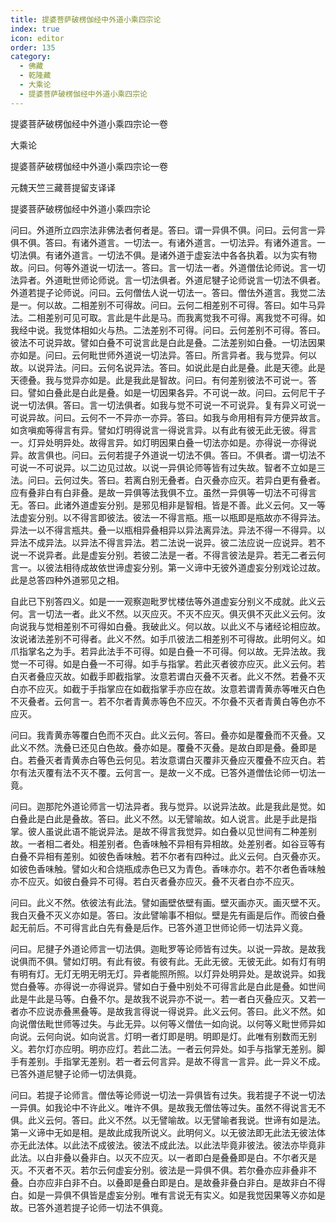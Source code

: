 ```yaml
---
title: 提婆菩萨破楞伽经中外道小乘四宗论
index: true
icon: editor
order: 135
category:
  - 佛藏
  - 乾隆藏
  - 大乘论
  - 提婆菩萨破楞伽经中外道小乘四宗论
---
```


提婆菩萨破楞伽经中外道小乘四宗论一卷  

大乘论  

提婆菩萨破楞伽经中外道小乘四宗论一卷  

元魏天竺三藏菩提留支译译  

提婆菩萨破楞伽经中外道小乘四宗论  

问曰。外道所立四宗法非佛法者何者是。答曰。谓一异俱不俱。问曰。云何言一异俱不俱。答曰。有诸外道言。一切法一。有诸外道言。一切法异。有诸外道言。一切法俱。有诸外道言。一切法不俱。是诸外道于虚妄法中各各执着。以为实有物故。问曰。何等外道说一切法一。答曰。言一切法一者。外道僧佉论师说。言一切法异者。外道毗世师论师说。言一切法俱者。外道尼犍子论师说言一切法不俱者。外道若提子论师说。问曰。云何僧佉人说一切法一。答曰。僧佉外道言。我觉二法是一。何以故。二相差别不可得故。问曰。云何二相差别不可得。答曰。如牛马异法。二相差别可见可取。言此是牛此是马。而我离觉我不可得。离我觉不可得。如我经中说。我觉体相如火与热。二法差别不可得。问曰。云何差别不可得。答曰。彼法不可说异故。譬如白叠不可说言此是白此是叠。二法差别如白叠。一切法因果亦如是。问曰。云何毗世师外道说一切法异。答曰。所言异者。我与觉异。何以故。以说异法。问曰。云何名说异法。答曰。如说此是白此是叠。此是天德。此是天德叠。我与觉异亦如是。此是我此是智故。问曰。有何差别彼法不可说一。答曰。譬如白叠此是白此是叠。如是一切因果各异。不可说一故。问曰。云何尼干子说一切法俱。答曰。言一切法俱者。如我与觉不可说一不可说异。复有异义可说一可说异故。问曰。云何不一不异亦一亦异。答曰。如我与命用相有异方便异故言。如贪嗔痴等得言有异。譬如灯明得说言一得说言异。以有此有彼无此无彼。得言一。灯异处明异处。故得言异。如灯明因果白叠一切法亦如是。亦得说一亦得说异。故言俱也。问曰。云何若提子外道说一切法不俱。答曰。不俱者。谓一切法不可说一不可说异。以二边见过故。以说一异俱论师等皆有过失故。智者不立如是三法。问曰。云何过失。答曰。若离白别无叠者。白灭叠亦应灭。若异白更有叠者。应有叠非白有白非叠。是故一异俱等法我俱不立。虽然一异俱等一切法不可得言无。答曰。此诸外道虚妄分别。是邪见相非是智相。皆是不善。此义云何。又一等法虚妄分别。以不得言即彼法。彼法一不得言瓶。瓶一以瓶即是瓶故亦不得异法。异法一以不得言瓶共。叠一以瓶相异叠相异以异法离异法。异法不得一不得异。以异法不成异法。以异法不得言异法。若二法说一说异。彼二法应说一应说异。若不说一不说异者。此是虚妄分别。若彼二法是一者。不得言彼法是异。若无二者云何言一。以彼法相待成故依世谛虚妄分别。第一义谛中无彼外道虚妄分别戏论过故。此是总答四种外道邪见之相。  

自此已下别答四义。如是一一观察迦毗罗忧楼佉等外道虚妄分别义不成就。此义云何。言一切法一者。此义不然。以灭应灭。不灭不应灭。俱灭俱不灭此义云何。汝向说我与觉相差别不可得如白叠。我破此义。何以故。以此义不与诸经论相应故。汝说诸法差别不可得者。此义不然。如手爪彼法二相差别不可得故。此明何义。如爪指掌名之为手。若异此法手不可得。如是白叠一不可得。何以故。无异法故。我觉一不可得。如是白叠一不可得。如手与指掌。若此灭者彼亦应灭。此义云何。若白灭者叠应灭故。如截手即截指掌。汝意若谓白灭叠不灭者。此义不然。若叠不灭白亦不应灭。如截于手指掌应在如截指掌手亦应在故。汝意若谓青黄赤等唯灭白色不灭叠者。云何言一。若不尔者青黄赤等色不应灭。不尔叠不灭者青黄白等色亦不应灭。  

问曰。我青黄赤等覆白色而不灭白。此义云何。答曰。叠亦如是覆叠而不灭叠。又此义不然。洗叠已还见白色故。叠亦如是。覆叠不灭叠。是故白即是叠。叠即是白。若叠灭者青黄赤白等色云何见。若汝意谓白灭覆非灭叠应灭覆叠不应灭白。若尔有法灭覆有法不灭不覆。云何言一。是故一义不成。已答外道僧佉论师一切法一竟。  

问曰。迦那陀外道论师言一切法异者。我与觉异。以说异法故。此是我此是觉。如白叠此是白此是叠故。答曰。此义不然。以无譬喻故。如人说言。此是手此是指掌。彼人虽说此语不能说异法。是故不得言我觉异。如白叠以见世间有二种差别故。一者相二者处。相差别者。色香味触不异相有异相故。处差别者。如谷豆等有白叠不异相有差别。如彼色香味触。若不尔者有四种过。此义云何。白灭叠亦灭。如彼色香味触。譬如火和合烧瓶成赤色已又为青色。香味亦尔。若不尔者色香味触亦不应灭。如彼白叠异不可得。若白灭者叠亦应灭。叠不灭者白亦不应灭。  

问曰。此义不然。依彼法有此法。譬如画壁依壁有画。壁灭画亦灭。画灭壁不灭。我白灭叠不灭义亦如是。答曰。汝此譬喻事不相似。壁是先有画是后作。而彼白叠起无前后。不可得言此白先有叠是后作。已答外道卫世师论师一切法异义竟。  

问曰。尼揵子外道论师言一切法俱。迦毗罗等论师皆有过失。以说一异故。是故我说俱而不俱。譬如灯明。有此有彼。有彼有此。无此无彼。无彼无此。如有灯有明有明有灯。无灯无明无明无灯。异者能照所照。以灯异处明异处。是故说异。如我觉白叠等。亦得说一亦得说异。譬如白于叠中别处不可得言此是白此是叠。如世间此是牛此是马等。白叠不尔。是故我不说异亦不说一。若一者白灭叠应灭。又若一者亦不应说赤叠黑叠等。是故我言得说一得说异。此义云何。答曰。此义不然。如向说僧佉毗世师等过失。与此无异。以何等义僧佉一如向说。以何等义毗世师异如向说。云何向说。如向说言。灯明一者灯即是明。明即是灯。此唯有别数而无别义。若尔灯亦应明。明亦应灯。若此二法。一者云何异处。如手与指掌无差别。脚手有差别。手指掌无差别。若一者云何言异。是故不得言一言异。此一异义不成。已答外道尼犍子论师一切法俱竟。  

问曰。若提子论师言。僧佉等论师说一切法一异俱皆有过失。我若提子不说一切法一异俱。如我论中不许此义。唯许不俱。是故我无僧佉等过失。虽然不得说言无不俱。此义云何。答曰。此义不然。以无譬喻故。以无譬喻者我说。世谛有如是法。第一义谛中无如是相。是故此成我所说义。此明何义。以无彼法即无此法无彼法体亦无此法体。以此法不成彼法。彼法不成此法。以此法毕竟非彼法。彼法亦毕竟非此法。以白非叠以叠非白。以灭不应灭。以一者即白是叠叠即是白。不尔者灭是灭。不灭者不灭。若尔云何虚妄分别。彼法是一异俱不俱。若尔叠亦应非叠非不叠。白亦应非白非不白。以叠即是叠白即是白。是故叠非叠白非白。是故非白不得白。如是一异俱不俱皆是虚妄分别。唯有言说无有实义。如是我觉因果等义亦如是故。已答外道若提子论师一切法不俱竟。  
